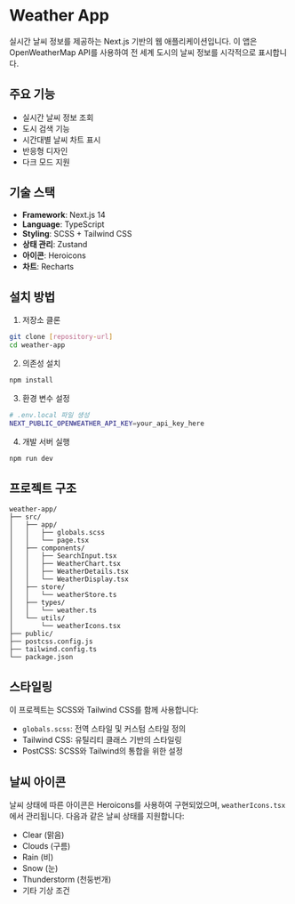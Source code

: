 # Weather App

실시간 날씨 정보를 제공하는 Next.js 기반의 웹 애플리케이션입니다. 이 앱은 OpenWeatherMap API를 사용하여 전 세계 도시의 날씨 정보를 시각적으로 표시합니다.

## 주요 기능

- 실시간 날씨 정보 조회
- 도시 검색 기능
- 시간대별 날씨 차트 표시
- 반응형 디자인
- 다크 모드 지원

## 기술 스택

- **Framework**: Next.js 14
- **Language**: TypeScript
- **Styling**: SCSS + Tailwind CSS
- **상태 관리**: Zustand
- **아이콘**: Heroicons
- **차트**: Recharts

## 설치 방법

1. 저장소 클론

```bash
git clone [repository-url]
cd weather-app
```

2. 의존성 설치

```bash
npm install
```

3. 환경 변수 설정

```bash
# .env.local 파일 생성
NEXT_PUBLIC_OPENWEATHER_API_KEY=your_api_key_here
```

4. 개발 서버 실행

```bash
npm run dev
```

## 프로젝트 구조

```
weather-app/
├── src/
│   ├── app/
│   │   ├── globals.scss
│   │   └── page.tsx
│   ├── components/
│   │   ├── SearchInput.tsx
│   │   ├── WeatherChart.tsx
│   │   ├── WeatherDetails.tsx
│   │   └── WeatherDisplay.tsx
│   ├── store/
│   │   └── weatherStore.ts
│   ├── types/
│   │   └── weather.ts
│   └── utils/
│       └── weatherIcons.tsx
├── public/
├── postcss.config.js
├── tailwind.config.ts
└── package.json
```

## 스타일링

이 프로젝트는 SCSS와 Tailwind CSS를 함께 사용합니다:

- `globals.scss`: 전역 스타일 및 커스텀 스타일 정의
- Tailwind CSS: 유틸리티 클래스 기반의 스타일링
- PostCSS: SCSS와 Tailwind의 통합을 위한 설정

## 날씨 아이콘

날씨 상태에 따른 아이콘은 Heroicons를 사용하여 구현되었으며, `weatherIcons.tsx`에서 관리됩니다. 다음과 같은 날씨 상태를 지원합니다:

- Clear (맑음)
- Clouds (구름)
- Rain (비)
- Snow (눈)
- Thunderstorm (천둥번개)
- 기타 기상 조건
